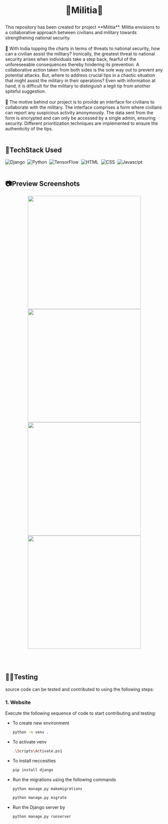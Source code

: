 <h1 align="center"> 

 📝Militia📝
 
</h1>
This repository has been created for project **Militia**. Militia envisions to a collaborative approach between civilians and military towards strengthening national security.<br/> <br/>
🔭  With India topping the charts in terms of threats to national security, how can a civilian assist the military? Ironically, the greatest threat to national security arises when individuals take a step back, fearful of the unforeseeable consequences thereby hindering its prevention. A collaborative action taken from both sides is the sole way out to prevent any potential attacks.
But, where to address crucial tips in a chaotic situation that might assist the military in their operations?
Even with information at hand, it is difficult for the military to distinguish a legit tip from another spiteful suggestion.
 <br/> <br/> 
🔭 The motive behind our project is to provide an interface for civilians to collaborate with the military. The interface comprises a form where civilians can report any suspicious activity anonymously. The data sent from the form is encrypted and can only be accessed by a single admin, ensuring security. Different prioritization techniques are implemented to ensure the authenticity of the tips.
 <br/> <br/> 
<h2> 
 🔨TechStack Used
</h2>

![Django](https://img.shields.io/badge/django%20-%23092E20.svg?&style=for-the-badge&logo=django&logoColor=white)&nbsp;
![Python](https://img.shields.io/badge/python%20-%2314354C.svg?&style=for-the-badge&logo=python&logoColor=white)&nbsp;
![TensorFlow](https://img.shields.io/badge/TensorFlow-FF6F00?style=for-the-badge&logo=tensorflow&logoColor=white)&nbsp;
![HTML](https://img.shields.io/badge/html5%20-%23E34F26.svg?&style=for-the-badge&logo=html5&logoColor=white)&nbsp;
![CSS](https://img.shields.io/badge/css3%20-%231572B6.svg?&style=for-the-badge&logo=css3&logoColor=white)&nbsp;
![Javascipt](https://img.shields.io/badge/javascript%20-%23323330.svg?&style=for-the-badge&logo=javascript&logoColor=%23F7DF1E)&nbsp;
 <br/> <br/> 
 
<h2> 
📷Preview Screenshots
</h2>

<div align = center>
<img src = "https://user-images.githubusercontent.com/77075449/141653858-a4f701b5-d1a5-40bb-a8df-e140696c8709.jpeg" width = 360px />
<img src = "https://user-images.githubusercontent.com/77075449/141653653-7923c1fa-8eac-437a-9a06-922c3469ceb9.jpeg" width = 360px />
<img src = "https://user-images.githubusercontent.com/77075449/141653655-e8c923a0-53c1-4386-8dd8-3fcebf9c67fe.jpeg" width = 360px />
<img src = "https://user-images.githubusercontent.com/77075449/141653656-74dc17a9-8c9d-48b6-9ff8-f9120a7c3768.jpeg" width = 360px/>
</div>

 <br/> <br/> 
<h2> 
 👩‍💻Testing
</h2>

source code can be tested and contributed to using the following steps:
### 1. Website
Execute the following sequence of code to start contributing and testing:
- To create new environment
    ```sh
    python -m venv . 
    ```
 - To activate venv
    ```sh
   .\Scripts\Activate.ps1 
    ``` 
 - To install neccesities
      ```sh
   pip install django 
    ```     
- Run the migrations using the following commands
    ```sh
    python manage.py makemigrations
    ```
    ```sh
    python manage.py migrate
    ```

- Run the Django server by
    ```sh
    python manage.py runserver
    ```

<br>

